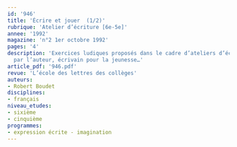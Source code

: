 ```yaml
---
id: '946'
title: 'Écrire et jouer  (1/2)'
rubrique: 'Atelier d’écriture [6e-5e]'
annee: '1992'
magazine: 'n°2 1er octobre 1992'
pages: '4'
description: 'Exercices ludiques proposés dans le cadre d’ateliers d’écriture animés
  par l’auteur, écrivain pour la jeunesse…'
article_pdf: '946.pdf'
revue: 'L’école des lettres des collèges'
auteurs:
- Robert Boudet
disciplines:
- français
niveau_etudes:
- sixième
- cinquième
programmes:
- expression écrite - imagination
---
```

